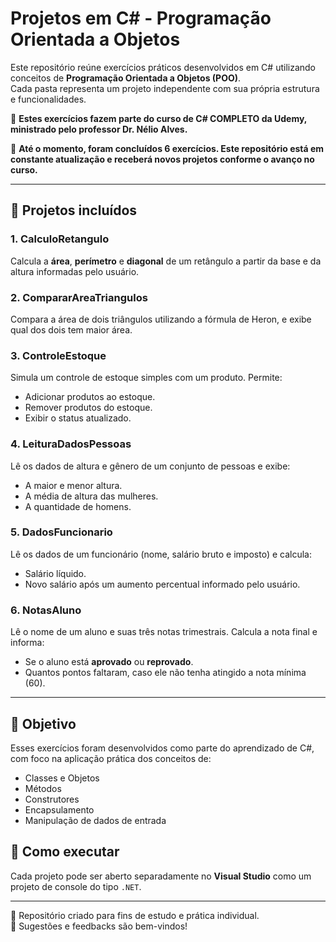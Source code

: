# Projetos em C# - Programação Orientada a Objetos

Este repositório reúne exercícios práticos desenvolvidos em C# utilizando conceitos de **Programação Orientada a Objetos (POO)**.  
Cada pasta representa um projeto independente com sua própria estrutura e funcionalidades.

📘 **Estes exercícios fazem parte do curso de C# COMPLETO da Udemy, ministrado pelo professor Dr. Nélio Alves.**

📌 **Até o momento, foram concluídos 6 exercícios. Este repositório está em constante atualização e receberá novos projetos conforme o avanço no curso.**

---

## 📁 Projetos incluídos

### 1. CalculoRetangulo
Calcula a **área**, **perímetro** e **diagonal** de um retângulo a partir da base e da altura informadas pelo usuário.

### 2. CompararAreaTriangulos
Compara a área de dois triângulos utilizando a fórmula de Heron, e exibe qual dos dois tem maior área.

### 3. ControleEstoque
Simula um controle de estoque simples com um produto. Permite:
- Adicionar produtos ao estoque.
- Remover produtos do estoque.
- Exibir o status atualizado.

### 4. LeituraDadosPessoas
Lê os dados de altura e gênero de um conjunto de pessoas e exibe:
- A maior e menor altura.
- A média de altura das mulheres.
- A quantidade de homens.

### 5. DadosFuncionario
Lê os dados de um funcionário (nome, salário bruto e imposto) e calcula:
- Salário líquido.
- Novo salário após um aumento percentual informado pelo usuário.

### 6. NotasAluno
Lê o nome de um aluno e suas três notas trimestrais. Calcula a nota final e informa:
- Se o aluno está **aprovado** ou **reprovado**.
- Quantos pontos faltaram, caso ele não tenha atingido a nota mínima (60).

---

## 🧠 Objetivo
Esses exercícios foram desenvolvidos como parte do aprendizado de C#, com foco na aplicação prática dos conceitos de:
- Classes e Objetos
- Métodos
- Construtores
- Encapsulamento
- Manipulação de dados de entrada

## 🚀 Como executar
Cada projeto pode ser aberto separadamente no **Visual Studio** como um projeto de console do tipo `.NET`.

---

📌 Repositório criado para fins de estudo e prática individual.  
💬 Sugestões e feedbacks são bem-vindos!
